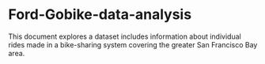 # Ford-Gobike-data-analysis
This document explores a dataset includes information about individual rides made in a bike-sharing system covering the greater San Francisco Bay area.
